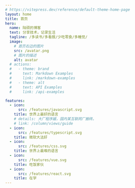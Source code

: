 ```yaml
---
# https://vitepress.dev/reference/default-theme-home-page
layout: home
title: 首页
hero:
  name: 陆硕的博客
  text: 分享技术，记录生活
  tagline: /多读书/多看报/少吃零食/多睡觉/
  image:
    # 首页右边的图片
    src: /avatar.png
    # 图片的描述
    alt: avatar
  # actions:
  #   - theme: brand
  #     text: Markdown Examples
  #     link: /markdown-examples
  #   - theme: alt
  #     text: API Examples
  #     link: /api-examples

features:
  - icon:
      src: /features/javascript.svg
    title: 世界上最好的语言
    # details: 大厂程序媛，国内某互联网厂搬砖。
    # link: /column/views/guide
  - icon:
      src: /features/typescript.svg
    title: 微软大法好
  - icon:
      src: /features/css.svg
    title: 世界上最难的语言
  - icon:
      src: /features/vue.svg
    title: 吃饭家伙
  - icon:
      src: /features/react.svg
    title: 在学
---
```

